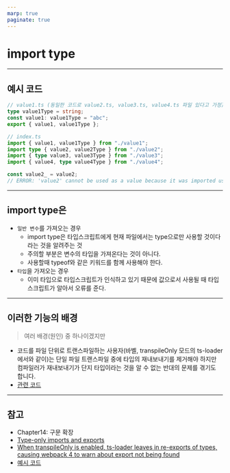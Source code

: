 ```yaml
---
marp: true
paginate: true
---
```


# import type

---

## 예시 코드

```ts
// value1.ts (동일한 코드로 value2.ts, value3.ts, value4.ts 파일 있다고 가정)
type value1Type = string;
const value1: value1Type = "abc";
export { value1, value1Type };

// index.ts
import { value1, value1Type } from "./value1";
import type { value2, value2Type } from "./value2";
import { type value3, value3Type } from "./value3";
import { value4, type value4Type } from "./value4";

const value2_ = value2;
// ERROR: 'value2' cannot be used as a value because it was imported using 'import type'.
```

---

## import type은

- `일반 변수`를 가져오는 경우
  - import type은 타입스크립트에게 현재 파일에서는 type으로만 사용할 것이다 라는 것을 알려주는 것
  - 주의할 부분은 변수의 타입을 가져온다는 것이 아니다.
  - 사용할때 typeof와 같은 키워드를 함께 사용해야 한다.
- `타입`을 가져오는 경우
  - 이미 타입으로 타입스크립트가 인식하고 있기 때문에 값으로서 사용될 때 타입스크립트가 알아서 오류를 준다.

---

## 이러한 기능의 배경

> 여러 배경(원인) 중 하나이겠지만

- 코드를 파일 단위로 트랜스파일하는 사용자(바벨, transpileOnly 모드의 ts-loader에서와 같이)는 단일 파일 트랜스파일 중에 타입의 재내보내기를 제거해야 하지만 컴파일러가 재내보내기가 단지 타입이라는 것을 알 수 없는 반대의 문제를 겪기도 합니다.
- [관련 코드](https://github.com/TypeStrong/ts-loader/issues/751#issue-308217690)

---

## 참고

- Chapter14: 구문 확장
- [Type-only imports and exports](https://github.com/microsoft/TypeScript/pull/35200)
- [When transpileOnly is enabled, ts-loader leaves in re-exports of types, causing webpack 4 to warn about export not being found](https://github.com/TypeStrong/ts-loader/issues/751)
- [예시 코드](https://www.typescriptlang.org/play?#code/PTAEDcEMBsFcFMCMA6ALgZ1ACkJvNgfccB1V0QFXnAdlsB0OiGBAJgBoq54BmBqJgFlEBhlvUQCPHAJ02ADmtCAAGsCoEwEoAUKgCeAB3iMEiACpKVAXlDpUAJwCWAOwDmAbhkBjAPYn9qpAC4nGraF0AiSACNrXlbwAB6KtgaooADebmzUSJrKoAC+VjIgoKYAJiFo6DJGALZhEdGxbokqyaAAZga2haBeyMDsaoEFxeGRCkkxbfD0TjSVKbX1jc2t8TQdRSWRMb0qA6xOzKPVdQ1NLatzXaX98RwMy04cm+M7UwMcHTb2jgM0APqew1YZAKIASr8AeV+rgA5C8QaBrJATCZbJFfCpYOh4FlQJBMJAnKAEVCkSojJEAO7ozKHVAo0BI0xmUAg+bdUDLEHIIA)
